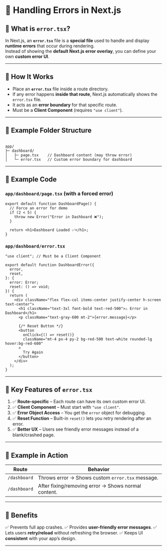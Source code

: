 # 🎯 Handling Errors in Next.js

## 📌 What is `error.tsx`?

In Next.js, an **`error.tsx`** file is a **special file** used to handle and display **runtime errors** that occur during rendering.  
Instead of showing the **default Next.js error overlay**, you can define your own **custom error UI**.

---

## 📌 How It Works

* Place an **`error.tsx`** file inside a route directory.  
* If any error happens **inside that route**, Next.js automatically shows the `error.tsx` file.  
* It acts as an **error boundary** for that specific route.  
* Must be a **Client Component** (requires `"use client"`).  

---

## 📌 Example Folder Structure

```

app/
├─ dashboard/
│   ├─ page.tsx    // Dashboard content (may throw error)
│   └─ error.tsx   // Custom error boundary for dashboard

````

---

## 📌 Example Code

### `app/dashboard/page.tsx` (with a forced error)

```tsx
export default function DashboardPage() {
  // Force an error for demo
  if (2 < 5) {
    throw new Error("Error in Dashboard ❌");
  }

  return <h1>Dashboard Loaded ✅</h1>;
}
````

### `app/dashboard/error.tsx`

```tsx
"use client"; // Must be a Client Component

export default function DashboardError({
  error,
  reset,
}: {
  error: Error;
  reset: () => void;
}) {
  return (
    <div className="flex flex-col items-center justify-center h-screen text-center">
      <h1 className="text-3xl font-bold text-red-500">⚠️ Error in Dashboard</h1>
      <p className="text-gray-600 mt-2">{error.message}</p>

      {/* Reset Button */}
      <button
        onClick={() => reset()}
        className="mt-4 px-4 py-2 bg-red-500 text-white rounded-lg hover:bg-red-600"
      >
        Try Again
      </button>
    </div>
  );
}
```

---

## 📌 Key Features of `error.tsx`

1. ✅ **Route-specific** – Each route can have its own custom error UI.
2. ✅ **Client Component** – Must start with `"use client"`.
3. ✅ **Error Object Access** – You get the `error` object for debugging.
4. ✅ **Reset Function** – Built-in `reset()` lets you retry rendering after an error.
5. ✅ **Better UX** – Users see friendly error messages instead of a blank/crashed page.

---

## 📌 Example in Action

| Route        | Behavior                                            |
| ------------ | --------------------------------------------------- |
| `/dashboard` | Throws error → Shows custom `error.tsx` message.    |
| `/dashboard` | After fixing/removing error → Shows normal content. |

---

## 📌 Benefits

✅ Prevents full app crashes.
✅ Provides **user-friendly error messages**.
✅ Lets users **retry/reload** without refreshing the browser.
✅ Keeps UI **consistent** with your app’s design.

---
